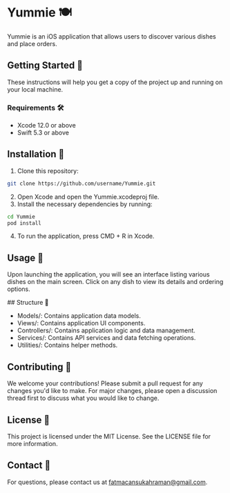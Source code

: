 # Yummie 🍽️

Yummie is an iOS application that allows users to discover various dishes and place orders.

## Getting Started 🚀

These instructions will help you get a copy of the project up and running on your local machine.

### Requirements 🛠️

- Xcode 12.0 or above
- Swift 5.3 or above

## Installation 🔧

1. Clone this repository:

```bash
git clone https://github.com/username/Yummie.git
```

2. Open Xcode and open the Yummie.xcodeproj file.
3.  Install the necessary dependencies by running:

```bash
cd Yummie
pod install
```

4. To run the application, press CMD + R in Xcode.

## Usage 📲

Upon launching the application, you will see an interface listing various dishes on the main screen. 
Click on any dish to view its details and ordering options.

## Structure 📂

- Models/: Contains application data models.
- Views/: Contains application UI components.
- Controllers/: Contains application logic and data management.
- Services/: Contains API services and data fetching operations.
- Utilities/: Contains helper methods.
  
## Contributing 🤝

We welcome your contributions! Please submit a pull request for any changes you'd like to make. For major changes, please open a discussion thread first to discuss what you would like to change.

## License 📄

This project is licensed under the MIT License. See the LICENSE file for more information.

## Contact 📧

For questions, please contact us at fatmacansukahraman@gmail.com.
